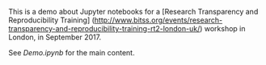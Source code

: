 This is a demo about Jupyter notebooks for a [Research Transparency and Reproducibility
Training] (http://www.bitss.org/events/research-transparency-and-reproducibility-training-rt2-london-uk/)
workshop in London, in September 2017.

See *Demo.ipynb* for the main content.
